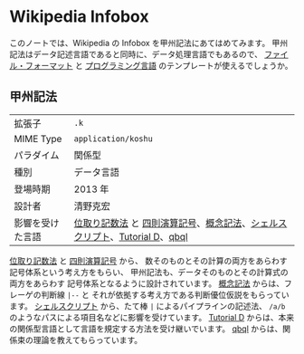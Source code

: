 # Wikipedia Infobox


このノートでは、Wikipedia の Infobox を甲州記法にあてはめてみます。
甲州記法はデータ記述言語であると同時に、データ処理言語でもあるので、
[ファイル・フォーマット] と [プログラミング言語] のテンプレートが使えるでしょうか。


## 甲州記法

|                  |                     |
|------------------|---------------------|
| 拡張子           | `.k`                |
| MIME Type        | `application/koshu` |
| パラダイム       | 関係型              |
| 種別             | データ言語          |
| 登場時期         | 2013 年             |
| 設計者           | 清野克宏            |
| 影響を受けた言語 | [位取り記数法] と [四則演算記号]、[概念記法]、[シェルスクリプト]、[Tutorial D]、[qbql] |

[位取り記数法] と [四則演算記号] から、
数そのものとその計算の両方をあらわす記号体系という考え方をもらい、
甲州記法も、データそのものとその計算式の両方をあらわす
記号体系となるように設計されています。
[概念記法] からは、フレーゲの判断線 `|--` と
それが依拠する考え方である判断優位仮説をもらっています。
[シェルスクリプト] から、たて棒 `|` によるパイプラインの記述法、
`/a/b` のようなパスによる項目名などに影響を受けています。
[Tutorial D] からは、本来の関係型言語として言語を規定する方法を受け継いでいます。
[qbql] からは、関係束の理論を教えてもらっています。


[ファイル・フォーマット]: http://ja.wikipedia.org/wiki/Template:Infobox_file_format
[プログラミング言語]: http://ja.wikipedia.org/wiki/Template:Infobox_programming_language

[位取り記数法]: http://ja.wikipedia.org/wiki/位取り記数法
[四則演算記号]: http://www.wolframalpha.com/input/?i=10+%2B+20+-+30+x+40+%2F+50
[概念記法]: http://ja.wikipedia.org/wiki/概念記法
[シェルスクリプト]: http://ja.wikipedia.org/wiki/シェルスクリプト
[Tutorial D]: http://ja.wikipedia.org/wiki/Tutorial_D
[qbql]: http://code.google.com/p/qbql/

